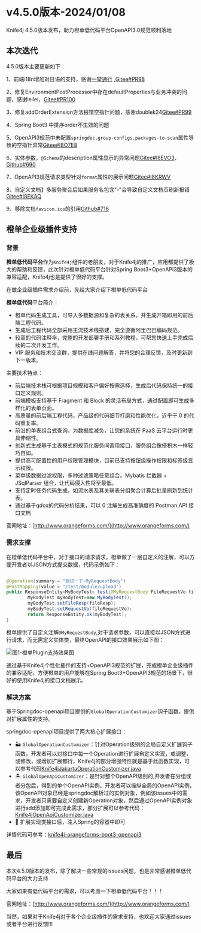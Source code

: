 # v4.5.0版本-2024/01/08

Knife4j 4.5.0版本发布，助力橙单低代码平台OpenAPI3.0规范顺利落地

## 本次迭代

4.5.0版本主要更新如下：

1、前端i18n增加对日语的支持，感谢[一堃通行](https://gitee.com/mao-junkun) ,[Gitee#PR98](https://gitee.com/xiaoym/knife4j/pulls/98)

2、修复EnvironmentPostProcessor中存在defaultProperties与业务冲突的问题，感谢leilei，[Gitee#PR100](https://gitee.com/xiaoym/knife4j/pulls/100)

3、修复addOrderExtension方法报错空指针问题，感谢doublek24[Gitee#PR99](https://gitee.com/xiaoym/knife4j/pulls/99)

4、Spring Boot3 中排序order不生效的问题

5、OpenAPI3规范中未配置`springdoc.group-configs.packages-to-scan`属性导致的空指针异常[Gitee#I8O7E8](https://gitee.com/xiaoym/knife4j/issues/I8O7E8)

6、实体参数，`@Schema`的description属性显示的异常问题[Gitee#I8EVO3](https://gitee.com/xiaoym/knife4j/issues/I8EVO3)、[Github#690](https://github.com/xiaoymin/knife4j/issues/690)

7、OpenAPI3规范请求类型针对`format`属性的展示问题[Gitee#I8KRWV](https://gitee.com/xiaoym/knife4j/issues/I8KRWV)

8、自定义文档】多服务聚合后如果服务名包含"-"会导致自定义文档页刷新报错[Gitee#I8EKAQ](https://gitee.com/xiaoym/knife4j/issues/I8EKAQ)

9、移除文档`favicon.ico`的引用[Github#716](https://github.com/xiaoymin/knife4j/issues/716)

## 橙单企业级插件支持

### 背景

**橙单低代码平台**作为`Knife4j`组件的老朋友，对于Knife4j的推广，应用都提供了极大的帮助和反馈，此次针对橙单低代码平台针对Spring Boot3+OpenAPI3版本的兼容适配，Knife4j也是提供了很好的支撑。

在做企业级插件需求介绍前，先给大家介绍下橙单低代码平台

**橙单低代码**平台简介：

- 橙单代码生成工具，可导入多数据源和复杂的表关系，并生成开箱即用的前后端工程代码。
- 生成后工程代码全部采用主流技术栈搭建，完全遵循阿里巴巴编码规范。
- 较高的代码注释率，完整的开发部署手册和系列教程，可帮您快速上手完成后续的二次开发工作。
- VIP 服务和技术交流群，提供在线问题解答，并将您的合理反馈，及时更新到下一版本。

主要技术特点：

- 前后端技术栈可根据项目规模和客户偏好按需选择，生成后代码保持统一的接口定义规则。
- 前端模板支持基于 Fragment 和 Block 的灵活布局方式，通过配置即可生成多样化的表单页面。
- 高质量的前后端工程代码，产品级的代码细节打磨和性能优化，近乎于 0 的代码重复率。
- 前沿的单表组合式查询，为数据库减负，让您的系统在 PaaS 云平台运行时更具伸缩性。
- 创新式生成基于主表模式的规范化服务间调用接口，服务组合像搭积木一样轻巧自如。
- 提供高可配置性的用户权限管理模块，目前已支持按钮级操作权限和标签级显示权限。
- 菜单级数据过滤权限，多种过滤策略任意组合。Mybatis 拦截器 + JSqlParser 组合，让代码侵入性将至最低。
- 支持定时任务代码生成，如流水表及其关联表分组聚合计算后批量刷新到统计表。
- 通过基于qdox的代码分析结果，可以 0 注解生成高准确度的 Postman API 接口文档

官网地址：[http://www.orangeforms.com/](http://www.orangeforms.com/)

### 需求支撑

在橙单低代码平台中，对于接口的请求请求，橙单做了一层自定义的注解，可以方便开发者以JSON方式提交数据，代码示例如下：

```java

@Operation(summary = "测试一下-MyRequestBody")
@PostMapping(value = "/test/module/upload")
public ResponseEntity<MyBodyTest> test(@MyRequestBody FileRequestVo fileRequestVo, @MyRequestBody FileResp fileResp, HttpServletResponse response){
        MyBodyTest myBodyTest=new MyBodyTest();
        myBodyTest.setFileResp(fileResp);
        myBodyTest.setRequestVo(fileRequestVo);
        return ResponseEntity.ok(myBodyTest);
}
```

橙单提供了自定义注解`@MyRequestBody`,对于请求参数，可以直接以JSON方式进行请求，而无需定义实体类，最终OpenAPI的接口效果展示如下图：

![图1-橙单Plugin支持效果图](/images/changelog/4_5/image-20240107233830487.png)

通过基于Knife4j个性化插件的支持+OpenAPI3规范的扩展，完成橙单企业级插件的兼容适配，方便橙单的用户能够在Spring Boot3+OpenAPI3规范的场景下，很好的使用Knife4j的接口文档展示。

### 解决方案

基于Springdoc-openapi项目提供的`GlobalOperationCustomizer`钩子函数，提供对扩展属性的支持。

springdoc-openapi项目提供了两大核心扩展接口：

- 🏜️ `GlobalOperationCustomizer`：针对Operation级别的全局自定义扩展钩子函数，开发者可以对接口中每一个Operation进行扩展自定义实现，或调整，或修改，或增加扩展都行，Knife4j的部分增强特性就是基于此函数实现，可以参考代码[Knife4jJakartaOperationCustomizer.java](https://gitee.com/xiaoym/knife4j/blob/dev/knife4j/knife4j-openapi3-jakarta-spring-boot-starter/src/main/java/com/github/xiaoymin/knife4j/spring/extension/Knife4jJakartaOperationCustomizer.java)
- 🏝️ `GlobalOpenApiCustomizer`：是针对整个OpenAPI级别的,开发者在分组或者分包后，得到的单个OpenAPI实例，开发者可以操纵全局的OpenAPI实例，该OpenAPI对象已经是springdoc解析过的实例对象，例如该issues中的需求，开发者只需要自定义创建新Operation对象，然后通过OpenAPI实例对象进行add添加即可完成此需求，部分扩展可以参考代码：[Knife4jOpenApiCustomizer.java](https://gitee.com/xiaoym/knife4j/blob/dev/knife4j/knife4j-openapi3-jakarta-spring-boot-starter/src/main/java/com/github/xiaoymin/knife4j/spring/extension/Knife4jOpenApiCustomizer.java)
- 🎠 扩展实现类接口后，注入Spring的容器中即可

详情代码可参考：[knife4j-orangeforms-boot3-openapi3](https://gitee.com/xiaoym/swagger-bootstrap-ui-demo/tree/master/knife4j-orangeforms-boot3-openapi3)

## 最后

本次4.5.0版本的发布，除了解决一些常规的issues问题，也是非常感谢橙单低代码平台的大力支持

大家如果有低代码平台的需求，可以考虑一下橙单低代码平台！！！

官网地址：[http://www.orangeforms.com/](http://www.orangeforms.com/)

当然，如果对于Knife4j对于各个企业级插件的需求支持，也欢迎大家通过issues或者平台进行反馈!!!
